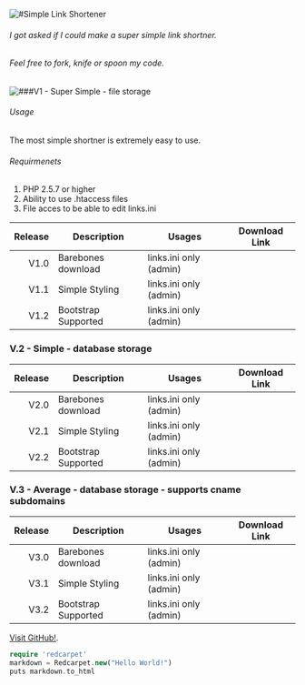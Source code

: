 ![#Simple Link Shortener](http://puu.sh/9Ym1a/3ebd4c8fca.png)
###### I got asked if I could make a super simple link shortner.
###### Feel free to fork, knife or spoon my code.

![###V1 - Super Simple - file storage](http://puu.sh/9YmTj/cd068783b1.png)
###### Usage
The most simple shortner is extremely easy to use.
###### Requirmenets
1. PHP 2.5.7 or higher
2. Ability to use .htaccess files
3. File acces to be able to edit links.ini


| Release | Description                 | Usages                 | Download Link   | 
| -------:| --------------------------- |-----------------       |-----------------|
| V1.0    | Barebones download          | links.ini only (admin) |                 |
| V1.1    | Simple Styling              | links.ini only (admin) |                 |
| V1.2    | Bootstrap Supported         | links.ini only (admin) |                 | 

### V.2 - Simple - database storage
| Release | Description                 | Usages                 | Download Link   | 
| -------:| --------------------------- |-----------------       |-----------------|
| V2.0    | Barebones download          | links.ini only (admin) |                 |
| V2.1    | Simple Styling              | links.ini only (admin) |                 |
| V2.2    | Bootstrap Supported         | links.ini only (admin) |                 |

### V.3 - Average - database storage - supports cname subdomains

| Release | Description                 | Usages                 | Download Link   | 
| -------:| --------------------------- |-----------------       |-----------------|
| V3.0    | Barebones download          | links.ini only (admin) |                 |
| V3.1    | Simple Styling              | links.ini only (admin) |                 |
| V3.2    | Bootstrap Supported         | links.ini only (admin) |                 | 


[Visit GitHub!](www.github.com).

```php
require 'redcarpet'
markdown = Redcarpet.new("Hello World!")
puts markdown.to_html
```
